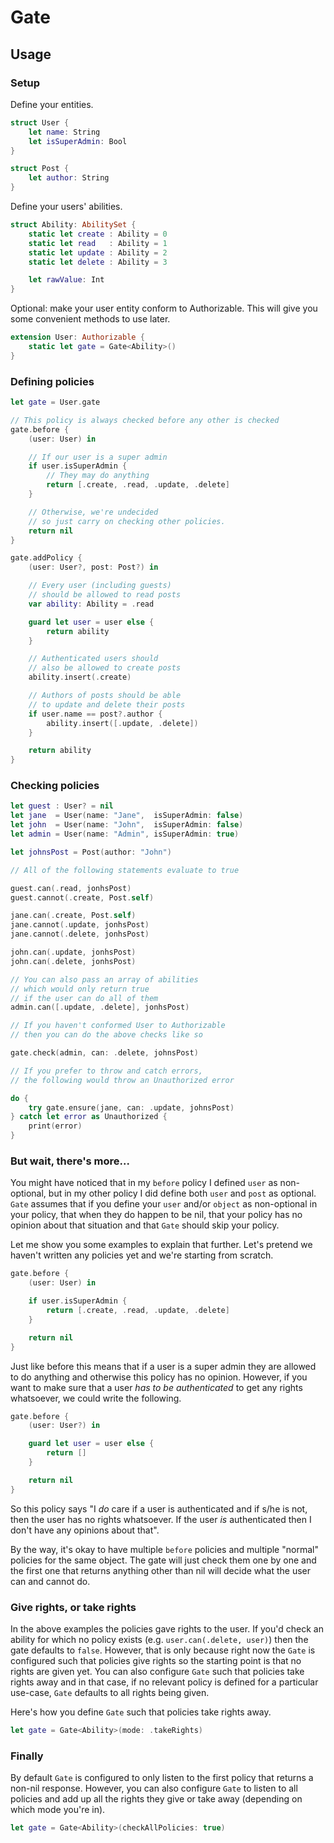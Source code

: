 # Gate

## Usage

### Setup

Define your entities.

```swift
struct User {
    let name: String
    let isSuperAdmin: Bool
}

struct Post {
    let author: String
}
```

Define your users' abilities.

```swift
struct Ability: AbilitySet {
    static let create : Ability = 0
    static let read   : Ability = 1
    static let update : Ability = 2
    static let delete : Ability = 3

    let rawValue: Int
}
```

Optional: make your user entity conform to Authorizable. This will give you some convenient methods to use later.

```swift
extension User: Authorizable {
    static let gate = Gate<Ability>()
}
```

### Defining policies

```swift
let gate = User.gate

// This policy is always checked before any other is checked
gate.before {
    (user: User) in

    // If our user is a super admin
    if user.isSuperAdmin {
        // They may do anything
        return [.create, .read, .update, .delete]
    }

    // Otherwise, we're undecided
    // so just carry on checking other policies.
    return nil
}

gate.addPolicy {
    (user: User?, post: Post?) in

    // Every user (including guests)
    // should be allowed to read posts
    var ability: Ability = .read

    guard let user = user else {
        return ability
    }

    // Authenticated users should
    // also be allowed to create posts
    ability.insert(.create)

    // Authors of posts should be able
    // to update and delete their posts
    if user.name == post?.author {
        ability.insert([.update, .delete])
    }

    return ability
}
```

### Checking policies

```swift
let guest : User? = nil
let jane  = User(name: "Jane",  isSuperAdmin: false)
let john  = User(name: "John",  isSuperAdmin: false)
let admin = User(name: "Admin", isSuperAdmin: true)

let johnsPost = Post(author: "John")

// All of the following statements evaluate to true

guest.can(.read, jonhsPost)
guest.cannot(.create, Post.self)

jane.can(.create, Post.self)
jane.cannot(.update, jonhsPost)
jane.cannot(.delete, jonhsPost)

john.can(.update, jonhsPost)
john.can(.delete, jonhsPost)

// You can also pass an array of abilities
// which would only return true
// if the user can do all of them
admin.can([.update, .delete], jonhsPost)

// If you haven't conformed User to Authorizable
// then you can do the above checks like so

gate.check(admin, can: .delete, johnsPost)

// If you prefer to throw and catch errors,
// the following would throw an Unauthorized error

do {
    try gate.ensure(jane, can: .update, johnsPost)
} catch let error as Unauthorized {
    print(error)
}
```

### But wait, there's more...

You might have noticed that in my `before` policy I defined `user` as non-optional, but in my other policy I did define both `user` and `post` as optional. `Gate` assumes that if you define your `user` and/or `object` as non-optional in your policy, that when they do happen to be nil, that your policy has no opinion about that situation and that `Gate` should skip your policy.

Let me show you some examples to explain that further. Let's pretend we haven't written any policies yet and we're starting from scratch.

```swift
gate.before {
    (user: User) in

    if user.isSuperAdmin {
        return [.create, .read, .update, .delete]
    }

    return nil
}
```

Just like before this means that if a user is a super admin they are allowed to do anything and otherwise this policy has no opinion. However, if you want to make sure that a user *has to be authenticated* to get any rights whatsoever, we could write the following.

```swift
gate.before {
    (user: User?) in

    guard let user = user else {
        return []
    }

    return nil
}
```

So this policy says "I _do_ care if a user is authenticated and if s/he is not, then the user has no rights whatsoever. If the user _is_ authenticated then I don't have any opinions about that".

By the way, it's okay to have multiple `before` policies and multiple "normal" policies for the same object. The gate will just check them one by one and the first one that returns anything other than nil will decide what the user can and cannot do.

### Give rights, or take rights

In the above examples the policies gave rights to the user. If you'd check an ability for which no policy exists (e.g. `user.can(.delete, user)`) then the gate defaults to `false`. However, that is only because right now the `Gate` is configured such that policies give rights so the starting point is that no rights are given yet. You can also configure `Gate` such that policies take rights away and in that case, if no relevant policy is defined for a particular use-case, `Gate` defaults to all rights being given.

Here's how you define `Gate` such that policies take rights away.

```swift
let gate = Gate<Ability>(mode: .takeRights)
```

### Finally

By default `Gate` is configured to only listen to the first policy that returns a non-nil response. However, you can also configure `Gate` to listen to all policies and add up all the rights they give or take away (depending on which mode you're in).

```swift
let gate = Gate<Ability>(checkAllPolicies: true)
```

